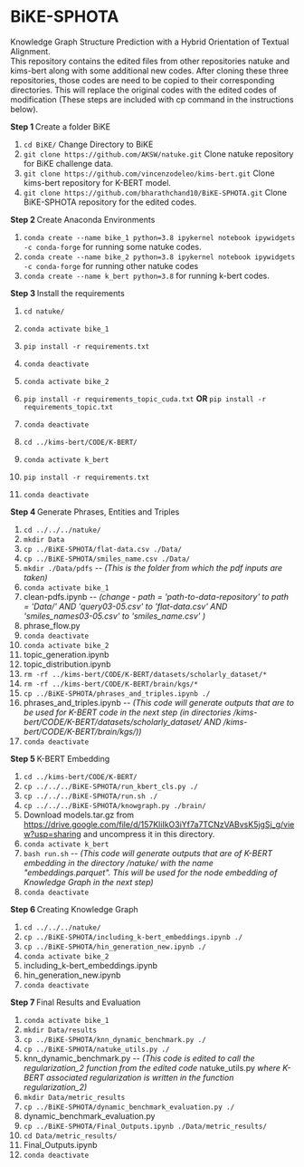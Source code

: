 # BiKE-SPHOTA
Knowledge Graph Structure Prediction with a Hybrid Orientation of Textual Alignment. </br>
This repository contains the edited files from other repositories natuke and kims-bert along with some additional new codes. After cloning these three repositories, those codes are need to be copied to their corresponding directories. This will replace the original codes with the edited codes of modification (These steps are included with cp command in the instructions below).

<b> Step 1 </b>
Create a folder BiKE
1. `cd BiKE/`  Change Directory to BiKE
2. `git clone https://github.com/AKSW/natuke.git`  Clone natuke repository for BiKE challenge data.
3. `git clone https://github.com/vincenzodeleo/kims-bert.git`  Clone kims-bert repository for K-BERT model.
4. `git clone https://github.com/bharathchand10/BiKE-SPHOTA.git`  Clone BiKE-SPHOTA repository for the edited codes.

<b> Step 2 </b>
Create Anaconda Environments
1. `conda create --name bike_1 python=3.8 ipykernel notebook ipywidgets -c conda-forge`  for running some natuke codes.
2. `conda create --name bike_2 python=3.8 ipykernel notebook ipywidgets -c conda-forge`  for running other natuke codes
3. `conda create --name k_bert python=3.8` for running k-bert codes.

<b> Step 3 </b>
Install the requirements 
1. `cd natuke/`
2. `conda activate bike_1`
3. `pip install -r requirements.txt`
  
4. `conda deactivate`
5. `conda activate bike_2`
6. `pip install -r requirements_topic_cuda.txt` <b>  OR  </b> `pip install -r requirements_topic.txt`
7. `conda deactivate`
  
8. `cd ../kims-bert/CODE/K-BERT/`
9. `conda activate k_bert`
10. `pip install -r requirements.txt`
11. `conda deactivate`

<b> Step 4 </b> Generate Phrases, Entities and Triples
1. `cd ../../../natuke/`
2. `mkdir Data`
3. `cp ../BiKE-SPHOTA/flat-data.csv ./Data/`
4. `cp ../BiKE-SPHOTA/smiles_name.csv ./Data/`
5. `mkdir ./Data/pdfs` -- <i> (This is the folder from which the pdf inputs are taken) </i>
6. `conda activate bike_1`
8. clean-pdfs.ipynb -- <i> (change - path = 'path-to-data-repository' to path = 'Data/' AND 'query03-05.csv' to 'flat-data.csv' AND 'smiles_names03-05.csv' to 'smiles_name.csv'  ) </i>
10. phrase_flow.py
11. `conda deactivate`
12. `conda activate bike_2`
13. topic_generation.ipynb
14. topic_distribution.ipynb
15. `rm -rf ../kims-bert/CODE/K-BERT/datasets/scholarly_dataset/*`
16. `rm -rf ../kims-bert/CODE/K-BERT/brain/kgs/*`
17. `cp ../BiKE-SPHOTA/phrases_and_triples.ipynb ./`
18. phrases_and_triples.ipynb      -- <i> (This code will generate outputs that are to be used for K-BERT code in the next step (in directories /kims-bert/CODE/K-BERT/datasets/scholarly_dataset/ AND /kims-bert/CODE/K-BERT/brain/kgs/)) </i>
20. `conda deactivate`

<b> Step 5 </b> K-BERT Embedding
1. `cd ../kims-bert/CODE/K-BERT/`
2. `cp ../../../BiKE-SPHOTA/run_kbert_cls.py ./`
3. `cp ../../../BiKE-SPHOTA/run.sh ./`
4. `cp ../../../BiKE-SPHOTA/knowgraph.py ./brain/`
5. Download models.tar.gz from https://drive.google.com/file/d/157KliIkO3iYf7a7TCNzVABvsK5jgSj_g/view?usp=sharing and uncompress it in this directory.
6. `conda activate k_bert`
7. `bash run.sh`    -- <i> (This code will generate outputs that are of K-BERT embedding in the directory /natuke/ with the name "embeddings.parquet". This will be used for the node embedding of Knowledge Graph in the next step) </i>
8. `conda deactivate`

<b> Step 6 </b> Creating Knowledge Graph
1. `cd ../../../natuke/`
2. `cp ../BiKE-SPHOTA/including_k-bert_embeddings.ipynb ./`
3. `cp ../BiKE-SPHOTA/hin_generation_new.ipynb ./`
4. `conda activate bike_2`
5. including_k-bert_embeddings.ipynb
6. hin_generation_new.ipynb
7. `conda deactivate`

<b> Step 7 </b> Final Results and Evaluation
1. `conda activate bike_1`
2. `mkdir Data/results`
3. `cp ../BiKE-SPHOTA/knn_dynamic_benchmark.py ./`
4. `cp ../BiKE-SPHOTA/natuke_utils.py ./`
5. knn_dynamic_benchmark.py -- <i> (This code is edited to call the regularization_2 function from the edited code </i> natuke_utils.py <i> where K-BERT associated regularization is written in the function regularization_2) </i>
6. `mkdir Data/metric_results`
7. `cp ../BiKE-SPHOTA/dynamic_benchmark_evaluation.py ./`
8. dynamic_benchmark_evaluation.py
9. `cp ../BiKE-SPHOTA/Final_Outputs.ipynb ./Data/metric_results/`
10. `cd Data/metric_results/`
11. Final_Outputs.ipynb
12. `conda deactivate`




